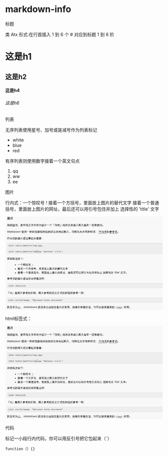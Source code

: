# markdown-info

标题

类 Atx 形式:在行首插入 1 到 6 个 # 对应到标题 1 到 6 阶
# 这是h1
## 这是h2
#### 这是h4
###### 这是h6

列表

无序列表使用星号、加号或是减号作为列表标记

* white
* blue
* red

有序列表则使用数字接着一个英文句点

1. qq
2. ww
3. ee

图片

行内式：一个惊叹号 ! 
接着一个方括号，里面放上图片的替代文字
接着一个普通括号，里面放上图片的网址，最后还可以用引号包住并加上 选择性的 'title' 文字

![测试图片](87D7.png)

html标签式：

<img src="87D7.png" alt="测试图片" /> 

代码

标记一小段行内代码，你可以用反引号把它包起来（`）

```function（）{}```